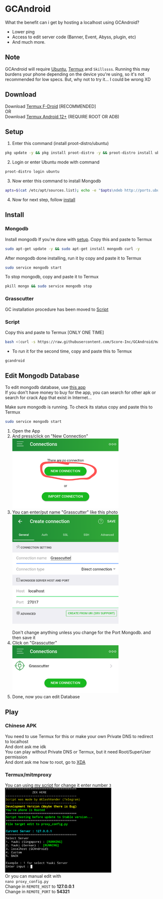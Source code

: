 # GCAndroid
What the benefit can i get by hosting a localhost using GCAndroid?
* Lower ping
* Access to edit server code (Banner, Event, Abyss, plugin, etc)
* And much more.
## Note
GCAndroid will require [Ubuntu](https://ubuntu.com), [Termux](https://termux.dev/en/) and `Skillssss`. Running this may burdens your phone depending on the device you're using, so it's not recommended for low specs.
But, why not to try it... I could be wrong XD

## Download
Download [Termux F-Droid](https://f-droid.org/repo/com.termux_118.apk) [RECOMMENDED]\
OR\
Download [Termux Android 12+](https://github.com/HardcodedCat/termux-monet) (REQUIRE ROOT OR ADB)

## Setup
1. Enter this command (install proot-distro/ubuntu)
```bash
pkg update -y && pkg install proot-distro -y && proot-distro install ubuntu
```
2. Login or enter Ubuntu mode with command
```bash
proot-distro login ubuntu
```
3. Now enter this command to install Mongodb
```bash
apts=$(cat /etc/apt/sources.list); echo -e "$apts\ndeb http://ports.ubuntu.com/ubuntu-ports/ focal main restricted\ndeb http://ports.ubuntu.com/ubuntu-ports/ focal-updates main restricted\ndeb http://ports.ubuntu.com/ubuntu-ports/ focal universe" > /etc/apt/sources.list && apt update && apt install sudo
```
4. Now for next step, follow [install](https://github.com/ElaXan/GCAndroid#install)



## Install
### Mongodb
Install mongodb If you're done with [setup](https://github.com/Score-Inc/GCAndroid#setup).
Copy this and paste to Termux
```bash
sudo apt-get update -y && sudo apt-get install mongodb curl -y
```
After mongodb done installing, run it by copy and paste it to Termux
```bash
sudo service mongodb start
```
To stop mongodb, copy and paste it to Termux
```bash
pkill mongo && sudo service mongodb stop
```

### Grasscutter
GC installation procedure has been moved to [Script](https://github.com/Score-Inc/GCAndroid#script)

### Script
Copy this and paste to Termux
[ONLY ONE TIME]
```bash
bash <(curl -s https://raw.githubusercontent.com/Score-Inc/GCAndroid/main/install.sh)
```
* To run it for the second time, copy and paste this to Termux
```bash
gcandroid
```

## Edit Mongodb Database
To edit mongodb database, use [this app](https://play.google.com/store/apps/details?id=com.mongolime.app)\
If you don't have money to buy for the app, you can search for other apk or search for crack App that exist in Internet...

Make sure mongodb is running. To check its status copy and paste this to Termux
```bash
sudo service mongodb start
```
1. Open the App
2. And press/click on "New Connection"\
<img src="img/databaseEdit1.png" width="350"/><br />
3. You can enter/put name "Grasscutter" like this photo\
<img src="img/databaseEdit2.png" width="350"/><br />\
Don't change anything unless you change for the Port Mongodb. and then save it
4. Click on "Grasscutter"\
<img src="img/databaseEdit3.png" width="350"/><br />
5. Done, now you can edit Database


## Play
### Chinese APK
You need to use Termux for this or make your own Private DNS to redirect to localhost\
And dont ask me idk\
You can play without Private DNS or Termux, but it need Root/SuperUser permission\
And dont ask me how to root, go to [XDA](https://www.xda-developers.com/)


### Termux/mitmproxy
You can using [my script](https://github.com/Score-Inc/AnimeGamePatch) for change it enter number `3`\
<img src="img/termuxsss.png" width="350"/><br />
Or you can manual edit with\
`nano proxy_config.py`\
Change in `REMOTE_HOST` to **127.0.0.1**\
Change in `REMOTE_PORT` to **54321**
